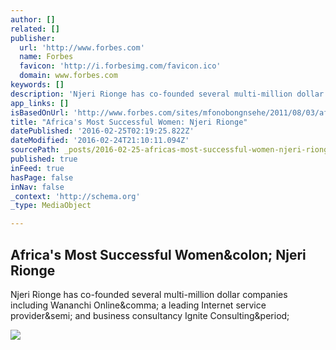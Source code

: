 ```yaml
---
author: []
related: []
publisher:
  url: 'http://www.forbes.com'
  name: Forbes
  favicon: 'http://i.forbesimg.com/favicon.ico'
  domain: www.forbes.com
keywords: []
description: 'Njeri Rionge has co-founded several multi-million dollar companies including Wananchi Online, a leading Internet service provider; and business consultancy Ignite Consulting.'
app_links: []
isBasedOnUrl: 'http://www.forbes.com/sites/mfonobongnsehe/2011/08/03/africas-most-successful-women-njeri-rionge/#5b9de3352433'
title: "Africa's Most Successful Women: Njeri Rionge"
datePublished: '2016-02-25T02:19:25.822Z'
dateModified: '2016-02-24T21:10:11.094Z'
sourcePath: _posts/2016-02-25-africas-most-successful-women-njeri-rionge.md
published: true
inFeed: true
hasPage: false
inNav: false
_context: 'http://schema.org'
_type: MediaObject

---
```

<article style=""><h1>Africa's Most Successful Women&amp;colon; Njeri Rionge</h1><p>Njeri Rionge has co-founded several multi-million dollar companies including Wananchi Online&amp;comma; a leading Internet service provider&amp;semi; and business consultancy Ignite Consulting&amp;period;</p><img src="http://blogs-images.forbes.com/thumbnails/blog_1410/pt_1410_632_o.jpg?t=1312388274" /></article>